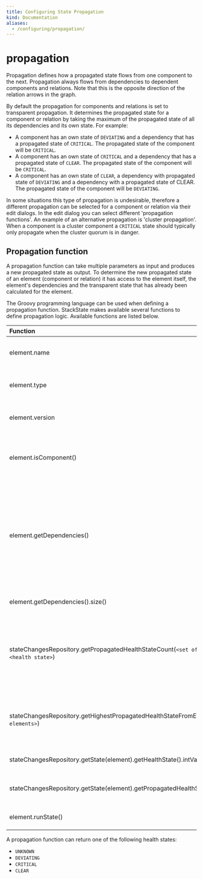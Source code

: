 ```yaml
---
title: Configuring State Propagation
kind: Documentation
aliases:
  - /configuring/propagation/
---
```


# propagation

Propagation defines how a propagated state flows from one component to the next. Propagation always flows from dependencies to dependent components and relations. Note that this is the opposite direction of the relation arrows in the graph.

By default the propagation for components and relations is set to transparent propagation. It determines the propagated state for a component or relation by taking the maximum of the propagated state of all its dependencies and its own state. For example:

* A component has an own state of `DEVIATING` and a dependency that has a propagated state of `CRITICAL`. The propagated state of the component will be `CRITICAL`.
* A component has an own state of `CRITICAL` and a dependency that has a propagated state of `CLEAR`. The propagated state of the component will be `CRITICAL`.
* A component has an own state of `CLEAR`, a dependency with propagated state of `DEVIATING` and a dependency with a propagated state of CLEAR. The propagated state of the component will be `DEVIATING`.

In some situations this type of propagation is undesirable, therefore a different propagation can be selected for a component or relation via their edit dialogs. In the edit dialog you can select different 'propagation functions'. An example of an alternative propagation is 'cluster propagation'. When a component is a cluster component a `CRITICAL` state should typically only propagate when the cluster quorum is in danger.

## Propagation function

A propagation function can take multiple parameters as input and produces a new propagated state as output. To determine the new propagated state of an element \(component or relation\) it has access to the element itself, the element's dependencies and the transparent state that has already been calculated for the element.

The Groovy programming language can be used when defining a propagation function. StackState makes available several functions to define propagation logic. Available functions are listed below.

| Function | Description |
| :--- | :--- |
| element.name | returns the name of the current `element`. |
| element.type | returns the type of the current `element`. |
| element.version | returns a component version, Optional. |
| element.isComponent\(\) | returns `true` when `element` is a component, false in case of a relation. |
| element.getDependencies\(\) | when the `element` is a component the command returns a set of the outgoing relations and when `element` is relation the command returns a set of components. |
| element.getDependencies\(\).size\(\) | returns the number of dependencies. |
| stateChangesRepository.getPropagatedHealthStateCount\(`<set of elements>`, `<health state>`\) | returns the number of elements in the set that have a certain health state. Health state can be `CRITICAL` for example. |
| stateChangesRepository.getHighestPropagatedHealthStateFromElements\(`<set of elements>`\) | return the highest propagated health state based on the given set of elements. |
| stateChangesRepository.getState\(element\).getHealthState\(\).intValue | return `element`'s health state. |
| stateChangesRepository.getState\(element\).getPropagatedHealthState\(\).getIntValue\(\) | return `element`'s propagated health state. |
| element.runState\(\) | return the `element`'s run state |

A propagation function can return one of the following health states:

* `UNKNOWN`
* `DEVIATING`
* `CRITICAL`
* `CLEAR`

